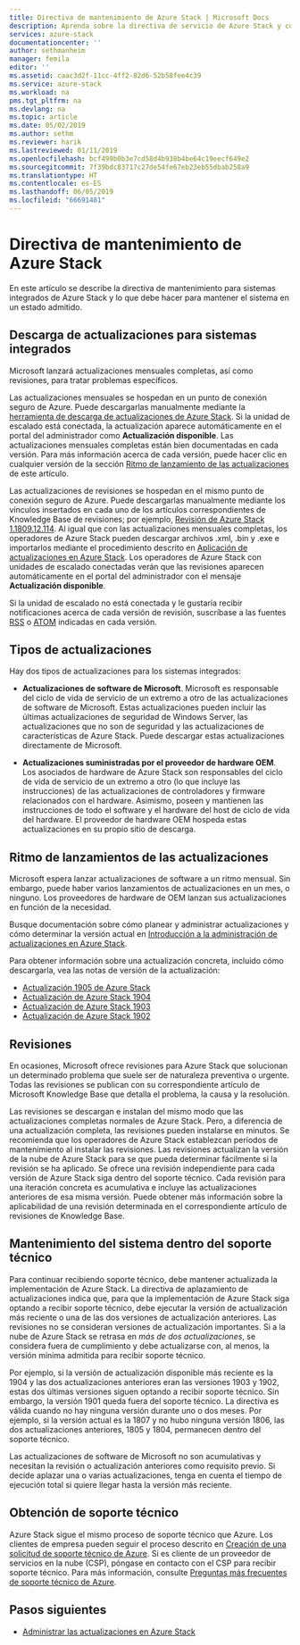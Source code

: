 ```yaml
---
title: Directiva de mantenimiento de Azure Stack | Microsoft Docs
description: Aprenda sobre la directiva de servicio de Azure Stack y cómo mantener un sistema integrado en un estado admitido.
services: azure-stack
documentationcenter: ''
author: sethmanheim
manager: femila
editor: ''
ms.assetid: caac3d2f-11cc-4ff2-82d6-52b58fee4c39
ms.service: azure-stack
ms.workload: na
pms.tgt_pltfrm: na
ms.devlang: na
ms.topic: article
ms.date: 05/02/2019
ms.author: sethm
ms.reviewer: harik
ms.lastreviewed: 01/11/2019
ms.openlocfilehash: bcf499b0b3e7cd58d4b938b4be64c19eecf649e2
ms.sourcegitcommit: 7f39bdc83717c27de54fe67eb23eb55dbab258a9
ms.translationtype: HT
ms.contentlocale: es-ES
ms.lasthandoff: 06/05/2019
ms.locfileid: "66691481"
---
```

# <a name="azure-stack-servicing-policy"></a>Directiva de mantenimiento de Azure Stack

En este artículo se describe la directiva de mantenimiento para sistemas integrados de Azure Stack y lo que debe hacer para mantener el sistema en un estado admitido.

## <a name="download-update-packages-for-integrated-systems"></a>Descarga de actualizaciones para sistemas integrados

Microsoft lanzará actualizaciones mensuales completas, así como revisiones, para tratar problemas específicos.

Las actualizaciones mensuales se hospedan en un punto de conexión seguro de Azure. Puede descargarlas manualmente mediante la [herramienta de descarga de actualizaciones de Azure Stack](https://aka.ms/azurestackupdatedownload). Si la unidad de escalado está conectada, la actualización aparece automáticamente en el portal del administrador como **Actualización disponible**. Las actualizaciones mensuales completas están bien documentadas en cada versión. Para más información acerca de cada versión, puede hacer clic en cualquier versión de la sección [Ritmo de lanzamiento de las actualizaciones](#update-package-release-cadence) de este artículo.

Las actualizaciones de revisiones se hospedan en el mismo punto de conexión seguro de Azure. Puede descargarlas manualmente mediante los vínculos insertados en cada uno de los artículos correspondientes de Knowledge Base de revisiones; por ejemplo, [Revisión de Azure Stack 1.1809.12.114](https://support.microsoft.com/help/4481548/azure-stack-hotfix-1-1809-12-114). Al igual que con las actualizaciones mensuales completas, los operadores de Azure Stack pueden descargar archivos .xml, .bin y .exe e importarlos mediante el procedimiento descrito en [Aplicación de actualizaciones en Azure Stack](azure-stack-apply-updates.md). Los operadores de Azure Stack con unidades de escalado conectadas verán que las revisiones aparecen automáticamente en el portal del administrador con el mensaje **Actualización disponible**.

Si la unidad de escalado no está conectada y le gustaría recibir notificaciones acerca de cada versión de revisión, suscríbase a las fuentes [RSS](https://support.microsoft.com/app/content/api/content/feeds/sap/en-us/32d322a8-acae-202d-e9a9-7371dccf381b/rss) o [ATOM](https://support.microsoft.com/app/content/api/content/feeds/sap/en-us/32d322a8-acae-202d-e9a9-7371dccf381b/atom) indicadas en cada versión.  

## <a name="update-package-types"></a>Tipos de actualizaciones

Hay dos tipos de actualizaciones para los sistemas integrados:

- **Actualizaciones de software de Microsoft**. Microsoft es responsable del ciclo de vida de servicio de un extremo a otro de las actualizaciones de software de Microsoft. Estas actualizaciones pueden incluir las últimas actualizaciones de seguridad de Windows Server, las actualizaciones que no son de seguridad y las actualizaciones de características de Azure Stack. Puede descargar estas actualizaciones directamente de Microsoft.

- **Actualizaciones suministradas por el proveedor de hardware OEM**. Los asociados de hardware de Azure Stack son responsables del ciclo de vida de servicio de un extremo a otro (lo que incluye las instrucciones) de las actualizaciones de controladores y firmware relacionados con el hardware. Asimismo, poseen y mantienen las instrucciones de todo el software y el hardware del host de ciclo de vida del hardware. El proveedor de hardware OEM hospeda estas actualizaciones en su propio sitio de descarga.

## <a name="update-package-release-cadence"></a>Ritmo de lanzamientos de las actualizaciones

Microsoft espera lanzar actualizaciones de software a un ritmo mensual. Sin embargo, puede haber varios lanzamientos de actualizaciones en un mes, o ninguno. Los proveedores de hardware de OEM lanzan sus actualizaciones en función de la necesidad.

Busque documentación sobre cómo planear y administrar actualizaciones y cómo determinar la versión actual en [Introducción a la administración de actualizaciones en Azure Stack](azure-stack-updates.md).

Para obtener información sobre una actualización concreta, incluido cómo descargarla, vea las notas de versión de la actualización:

- [Actualización 1905 de Azure Stack](azure-stack-release-notes-1905.md)
- [Actualización de Azure Stack 1904](azure-stack-release-notes-1904.md)
- [Actualización de Azure Stack 1903](azure-stack-update-1903.md)
- [Actualización de Azure Stack 1902](azure-stack-update-1902.md)

## <a name="hotfixes"></a>Revisiones

En ocasiones, Microsoft ofrece revisiones para Azure Stack que solucionan un determinado problema que suele ser de naturaleza preventiva o urgente.  Todas las revisiones se publican con su correspondiente artículo de Microsoft Knowledge Base que detalla el problema, la causa y la resolución.

Las revisiones se descargan e instalan del mismo modo que las actualizaciones completas normales de Azure Stack. Pero, a diferencia de una actualización completa, las revisiones pueden instalarse en minutos. Se recomienda que los operadores de Azure Stack establezcan períodos de mantenimiento al instalar las revisiones. Las revisiones actualizan la versión de la nube de Azure Stack para se que pueda determinar fácilmente si la revisión se ha aplicado. Se ofrece una revisión independiente para cada versión de Azure Stack siga dentro del soporte técnico. Cada revisión para una iteración concreta es acumulativa e incluye las actualizaciones anteriores de esa misma versión. Puede obtener más información sobre la aplicabilidad de una revisión determinada en el correspondiente artículo de revisiones de Knowledge Base.  

## <a name="keep-your-system-under-support"></a>Mantenimiento del sistema dentro del soporte técnico

Para continuar recibiendo soporte técnico, debe mantener actualizada la implementación de Azure Stack. La directiva de aplazamiento de actualizaciones indica que, para que la implementación de Azure Stack siga optando a recibir soporte técnico, debe ejecutar la versión de actualización más reciente o una de las dos versiones de actualización anteriores. Las revisiones no se consideran versiones de actualización importantes. Si a la nube de Azure Stack se retrasa en *más de dos actualizaciones*, se considera fuera de cumplimiento y debe actualizarse con, al menos, la versión mínima admitida para recibir soporte técnico.

Por ejemplo, si la versión de actualización disponible más reciente es la 1904 y las dos actualizaciones anteriores eran las versiones 1903 y 1902, estas dos últimas versiones siguen optando a recibir soporte técnico. Sin embargo, la versión 1901 queda fuera del soporte técnico. La directiva es válida cuando no hay ninguna versión durante uno o dos meses. Por ejemplo, si la versión actual es la 1807 y no hubo ninguna versión 1806, las dos actualizaciones anteriores, 1805 y 1804, permanecen dentro del soporte técnico.

Las actualizaciones de software de Microsoft no son acumulativas y necesitan la revisión o actualización anteriores como requisito previo. Si decide aplazar una o varias actualizaciones, tenga en cuenta el tiempo de ejecución total si quiere llegar hasta la versión más reciente.

## <a name="get-support"></a>Obtención de soporte técnico

Azure Stack sigue el mismo proceso de soporte técnico que Azure. Los clientes de empresa pueden seguir el proceso descrito en [Creación de una solicitud de soporte técnico de Azure](/azure/azure-supportability/how-to-create-azure-support-request). Si es cliente de un proveedor de servicios en la nube (CSP), póngase en contacto con el CSP para recibir soporte técnico.  Para más información, consulte [Preguntas más frecuentes de soporte técnico de Azure](https://azure.microsoft.com/support/faq/).

## <a name="next-steps"></a>Pasos siguientes

- [Administrar las actualizaciones en Azure Stack](azure-stack-updates.md)